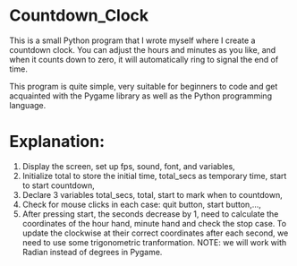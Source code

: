# Countdown_Clock
This is a small Python program that I wrote myself where I create a countdown clock. You can adjust the hours and minutes as you like,
and when it counts down to zero, it will automatically ring to signal the end of time. 

This program is quite simple, very suitable for beginners to code 
and get acquainted with the Pygame library as well as the Python programming language.

# Explanation: 

1. Display the screen, set up fps, sound, font, and variables, 
2. Initialize total to store the initial time, total_secs as temporary time, start to start countdown, 
3. Declare 3 variables total_secs, total, start to mark when to countdown, 
4. Check for mouse clicks in each case: quit button, start button,..., 
5. After pressing start, the seconds decrease by 1, need to calculate the coordinates of the hour hand, minute hand and check the stop case. To update the clockwise at their correct coordinates after each second, we need to use some trigonometric tranformation. NOTE: we will work with Radian instead of degrees in Pygame.




